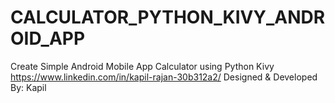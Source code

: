 # CALCULATOR_PYTHON_KIVY_ANDROID_APP
Create Simple Android Mobile App Calculator using  Python Kivy
https://www.linkedin.com/in/kapil-rajan-30b312a2/ Designed & Developed By: Kapil

